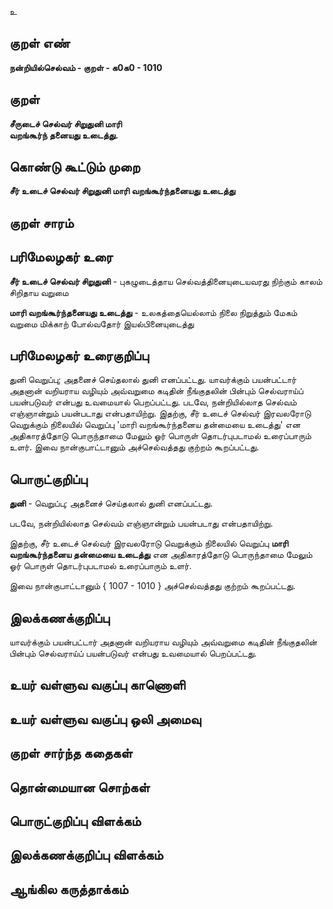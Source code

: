 உ

## குறள் எண் 

**நன்றியில்செல்வம் - குறள் - க0க0 - 1010**

## குறள் 

**சீருடைச் செல்வர் சிறுதுனி மாரி  
வறங்கூர்ந் தனையது உடைத்து.** 

## கொண்டு கூட்டும் முறை

**சீர் உடைச் செல்வர் சிறுதுனி மாரி வறங்கூர்ந்தனையது உடைத்து**

## குறள் சாரம் 


## பரிமேலழகர் உரை

**சீர் உடைச் செல்வர் சிறுதுனி** - புகழுடைத்தாய செல்வத்தினையுடையவரது நிற்கும் காலம் சிறிதாய வறுமை 

**மாரி வறங்கூர்ந்தனையது உடைத்து** - உலகத்தையெல்லாம் நிலை நிறுத்தும் மேகம் வறுமை மிக்காற் போல்வதோர் இயல்பினையுடைத்து

## பரிமேலழகர் உரைகுறிப்பு   

துனி வெறுப்பு; அதனைச் செய்தலால் துனி எனப்பட்டது. யாவர்க்கும் பயன்பட்டார் அதனான் வறியராய வழியும் அவ்வறுமை கடிதின் நீங்குதலின் பின்பும் செல்வராய்ப் பயன்படுவர் என்பது உவமையால் பெறப்பட்டது. படவே, நன்றியில்லாத செல்வம் எஞ்ஞான்றும் பயன்படாது என்பதாயிற்று. இதற்கு, சீர் உடைச் செல்வர் இரவலரோடு வெறுக்கும் நிலையில் வெறுப்பு 'மாரி வறங்கூர்ந்தனைய தன்மையை உடைத்து' என அதிகாரத்தோடு பொருந்தாமை மேலும் ஓர் பொருள் தொடர்புபடாமல் உரைப்பாரும் உளர். இவை நான்குபாட்டானும் அச்செல்வத்தது குற்றம் கூறப்பட்டது.

## பொருட்குறிப்பு 

**துனி** - வெறுப்பு; அதனைச் செய்தலால் துனி எனப்பட்டது.

படவே, நன்றியில்லாத செல்வம் எஞ்ஞான்றும் பயன்படாது என்பதாயிற்று.

இதற்கு, சீர் உடைச் செல்வர் இரவலரோடு வெறுக்கும் நிலையில் வெறுப்பு **மாரி வறங்கூர்ந்தனைய தன்மையை உடைத்து** என அதிகாரத்தோடு பொருந்தாமை மேலும் ஓர் பொருள் தொடர்புபடாமல் உரைப்பாரும் உளர். 

இவை நான்குபாட்டானும் { 1007 - 1010 } அச்செல்வத்தது குற்றம் கூறப்பட்டது.

## இலக்கணக்குறிப்பு  

யாவர்க்கும் பயன்பட்டார் அதனான் வறியராய வழியும் அவ்வறுமை கடிதின் நீங்குதலின் பின்பும் செல்வராய்ப் பயன்படுவர் என்பது உவமையால் பெறப்பட்டது.

## உயர் வள்ளுவ வகுப்பு காணொளி


## உயர் வள்ளுவ வகுப்பு ஒலி அமைவு 

 
## குறள் சார்ந்த கதைகள் 


## தொன்மையான சொற்கள்


## பொருட்குறிப்பு விளக்கம்


## இலக்கணக்குறிப்பு விளக்கம்


## ஆங்கில கருத்தாக்கம் 


